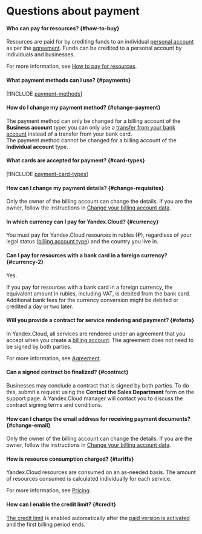 # Questions about payment

#### Who can pay for resources? {#how-to-buy}

Resources are paid for by crediting funds to an individual [personal account](../concepts/personal-account.md) as per the [agreement](../concepts/contract.md). Funds can be credited to a personal account by individuals and businesses.

For more information, see [How to pay for resources](../payment/index.md).

#### What payment methods can I use?  {#payments}

[!INCLUDE [payment-methods](../_includes/payment-methods.md)]

#### How do I change my payment method? {#change-payment}

The payment method can only be changed for a billing account of the **Business account** type: you can only use a [transfer from your bank account](../payment/payment-methods-business.md) instead of a transfer from your bank card.
<br/>The payment method cannot be changed for a billing account of the **Individual account** type.

#### What cards are accepted for payment? {#card-types}

[!INCLUDE [payment-card-types](../_includes/payment-card-types.md)]

#### How can I change my payment details? {#change-requisites}

Only the owner of the billing account can change the details. If you are the owner, follow the instructions in [Change your billing account data](../operations/change-data.md).

#### In which currency can I pay for Yandex.Cloud? {#currency}

You must pay for Yandex.Cloud resources in rubles (₽), regardless of your legal status ([billing account type](../concepts/billing-account.md#ba-types)) and the country you live in.

#### Can I pay for resources with a bank card in a foreign currency?  {#currency-2}

Yes.

If you pay for resources with a bank card in a foreign currency, the equivalent amount in rubles, including VAT, is debited from the bank card. Additional bank fees for the currency conversion might be debited or credited a day or two later.

#### Will you provide a contract for service rendering and payment? {#oferta}

In Yandex.Cloud, all services are rendered under an agreement that you accept when you create a [billing account](../concepts/billing-account.md). The agreement does not need to be signed by both parties.

For more information, see [Agreement](../concepts/contract.md).

#### Can a signed contract be finalized? {#contract}

Businesses may conclude a contract that is signed by both parties. To do this, submit a request using the **Contact the Sales Department** form on the support page. A Yandex.Cloud manager will contact you to discuss the contract signing terms and conditions.

#### How can I change the email address for receiving payment documents?  {#change-email}

Only the owner of the billing account can change the details. If you are the owner, follow the instructions in [Change your billing account data](../operations/change-data.md).

#### How is resource consumption charged?  {#tariffs}

Yandex.Cloud resources are consumed on an as-needed basis. The amount of resources consumed is calculated individually for each service.

For more information, see [Pricing](../pricing.md).

#### How can I enable the credit limit?  {#credit}

[The credit limit](../concepts/credit-limit.md) is enabled automatically after the [paid version is activated](../operations/activate-commercial.md) and the first billing period ends.

